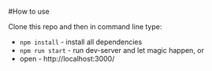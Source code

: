 #How to use

Clone this repo and then in command line type:

* `npm install` - install all dependencies
* `npm run start` - run dev-server and let magic happen, or
* open - http://localhost:3000/
